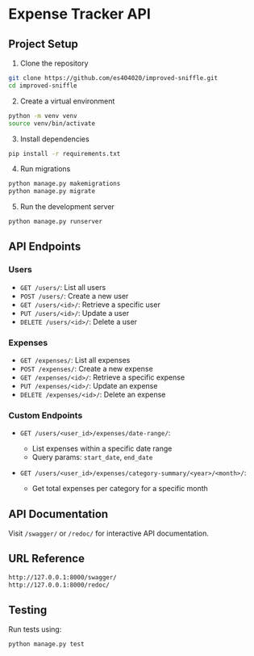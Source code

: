 # Expense Tracker API

## Project Setup

1. Clone the repository
```bash
git clone https://github.com/es404020/improved-sniffle.git
cd improved-sniffle
```

2. Create a virtual environment
```bash
python -m venv venv
source venv/bin/activate  
```

3. Install dependencies
```bash
pip install -r requirements.txt
```

4. Run migrations
```bash
python manage.py makemigrations
python manage.py migrate
```

5. Run the development server
```bash
python manage.py runserver
```

## API Endpoints

### Users
- `GET /users/`: List all users
- `POST /users/`: Create a new user
- `GET /users/<id>/`: Retrieve a specific user
- `PUT /users/<id>/`: Update a user
- `DELETE /users/<id>/`: Delete a user

### Expenses
- `GET /expenses/`: List all expenses
- `POST /expenses/`: Create a new expense
- `GET /expenses/<id>/`: Retrieve a specific expense
- `PUT /expenses/<id>/`: Update an expense
- `DELETE /expenses/<id>/`: Delete an expense

### Custom Endpoints
- `GET /users/<user_id>/expenses/date-range/`: 
  - List expenses within a specific date range
  - Query params: `start_date`, `end_date`

- `GET /users/<user_id>/expenses/category-summary/<year>/<month>/`: 
  - Get total expenses per category for a specific month

## API Documentation
Visit `/swagger/` or `/redoc/` for interactive API documentation.

## URL Reference

```bash
http://127.0.0.1:8000/swagger/
http://127.0.0.1:8000/redoc/
```

## Testing
Run tests using:
```bash
python manage.py test
```




